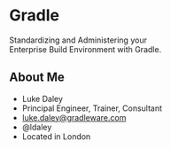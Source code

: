 # Gradle

Standardizing and Administering your <br/>Enterprise Build Environment with Gradle.

## About Me

* Luke Daley
* Principal Engineer, Trainer, Consultant
* luke.daley@gradleware.com
* @ldaley
* Located in London


